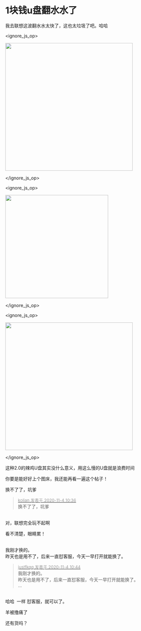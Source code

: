 # 1块钱u盘翻水水了


我去联想这波翻水水太快了，这也太垃圾了吧。哈哈<br />

<ignore_js_op>

<img id="aimg_141004" aid="141004" src="static/image/common/none.gif" zoomfile="forum.php?mod=attachment&aid=MTQxMDA0fDNkZjM2MDZkfDE2MDk1MzAzMDV8NDczNDR8NzYyMTg5&noupdate=yes&nothumb=yes" file="forum.php?mod=attachment&aid=MTQxMDA0fDNkZjM2MDZkfDE2MDk1MzAzMDV8NDczNDR8NzYyMTg5&noupdate=yes" class="zoom" onclick="zoom(this, this.src, 0, 0, 0)" width="400" id="aimg_141004" inpost="1" onmouseover="showMenu({'ctrlid':this.id,'pos':'12'})" />

<div class="tip tip_4 aimg_tip" id="aimg_141004_menu" style="position: absolute; display: none" disautofocus="true">
<div class="xs0">
<p><strong>1604456933(1).png</strong> <em class="xg1">(95.22 KB, 下载次数: 0)</em></p>
<p>
<a href="forum.php?mod=attachment&amp;aid=MTQxMDA0fDNkZjM2MDZkfDE2MDk1MzAzMDV8NDczNDR8NzYyMTg5&amp;nothumb=yes" target="_blank">下载附件</a>

</p>

<p class="xg1 y">2020-11-4 10:31 上传</p>

</div>
<div class="tip_horn"></div>
</div>

</ignore_js_op>
<br />

<ignore_js_op>

<img id="aimg_141002" aid="141002" src="static/image/common/none.gif" zoomfile="forum.php?mod=attachment&aid=MTQxMDAyfDkxODYzMzI2fDE2MDk1MzAzMDV8NDczNDR8NzYyMTg5&noupdate=yes&nothumb=yes" file="forum.php?mod=attachment&aid=MTQxMDAyfDkxODYzMzI2fDE2MDk1MzAzMDV8NDczNDR8NzYyMTg5&noupdate=yes" class="zoom" onclick="zoom(this, this.src, 0, 0, 0)" width="323" id="aimg_141002" inpost="1" onmouseover="showMenu({'ctrlid':this.id,'pos':'12'})" />

<div class="tip tip_4 aimg_tip" id="aimg_141002_menu" style="position: absolute; display: none" disautofocus="true">
<div class="xs0">
<p><strong>1604456464(1).png</strong> <em class="xg1">(15.45 KB, 下载次数: 0)</em></p>
<p>
<a href="forum.php?mod=attachment&amp;aid=MTQxMDAyfDkxODYzMzI2fDE2MDk1MzAzMDV8NDczNDR8NzYyMTg5&amp;nothumb=yes" target="_blank">下载附件</a>

</p>

<p class="xg1 y">2020-11-4 10:31 上传</p>

</div>
<div class="tip_horn"></div>
</div>

</ignore_js_op>
<br />

<ignore_js_op>

<img id="aimg_141003" aid="141003" src="static/image/common/none.gif" zoomfile="forum.php?mod=attachment&aid=MTQxMDAzfDEwODBiZGNifDE2MDk1MzAzMDV8NDczNDR8NzYyMTg5&noupdate=yes&nothumb=yes" file="forum.php?mod=attachment&aid=MTQxMDAzfDEwODBiZGNifDE2MDk1MzAzMDV8NDczNDR8NzYyMTg5&noupdate=yes" class="zoom" onclick="zoom(this, this.src, 0, 0, 0)" width="400" id="aimg_141003" inpost="1" onmouseover="showMenu({'ctrlid':this.id,'pos':'12'})" />

<div class="tip tip_4 aimg_tip" id="aimg_141003_menu" style="position: absolute; display: none" disautofocus="true">
<div class="xs0">
<p><strong>1604456524(1).png</strong> <em class="xg1">(49.94 KB, 下载次数: 0)</em></p>
<p>
<a href="forum.php?mod=attachment&amp;aid=MTQxMDAzfDEwODBiZGNifDE2MDk1MzAzMDV8NDczNDR8NzYyMTg5&amp;nothumb=yes" target="_blank">下载附件</a>

</p>

<p class="xg1 y">2020-11-4 10:31 上传</p>

</div>
<div class="tip_horn"></div>
</div>

</ignore_js_op>


这种2.0的辣鸡U盘其实没什么意义，用这么慢的U盘就是浪费时间

你要是能好好上个图床，我还能再看一遍这个帖子！

换不了了，坑爹

<div class="quote"><blockquote><font size="2"><a href="https://www.hostloc.com/forum.php?mod=redirect&amp;goto=findpost&amp;pid=9400049&amp;ptid=762189" target="_blank"><font color="#999999">kolian 发表于 2020-11-4 10:36</font></a></font><br />
换不了了，坑爹</blockquote></div><br />
对，联想完全玩不起啊<br />


看不清楚，眼睛累！<br />
<br />
<img src="static/image/smiley/default/sad.gif" smilieid="2" border="0" alt="" /><img src="static/image/smiley/default/sad.gif" smilieid="2" border="0" alt="" /><img src="static/image/smiley/default/sad.gif" smilieid="2" border="0" alt="" />

我刚才换的。<br />
昨天也是用不了，后来一直怼客服，今天一早打开就能换了。<br />
<img id="aimg_LYoIt" onclick="zoom(this, this.src, 0, 0, 0)" class="zoom" src="https://s1.ax1x.com/2020/11/04/B6bl3q.png" onmouseover="img_onmouseoverfunc(this)" onload="thumbImg(this)" border="0" alt="" />

<div class="quote"><blockquote><font size="2"><a href="https://www.hostloc.com/forum.php?mod=redirect&amp;goto=findpost&amp;pid=9400126&amp;ptid=762189" target="_blank"><font color="#999999">justfkqq 发表于 2020-11-4 10:44</font></a></font><br />
我刚才换的。<br />
昨天也是用不了，后来一直怼客服，今天一早打开就能换了。<br />
 ...</blockquote></div><br />
哈哈&nbsp;&nbsp;一样 怼客服，就可以了。<br />


羊被撸痛了

还有货吗？
